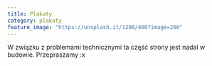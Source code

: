 ```yaml
---
title: Plakaty
category: plakaty
feature_image: "https://unsplash.it/1200/400?image=200"
---
```


W związku z problemami technicznymi ta część strony jest nadal w budowie. Przepraszamy :x